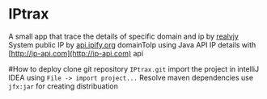 # IPtrax
A small app that trace the details of specific domain and ip by [realvjy](http://github.com/realvjy)
System public IP by [api.ipify.org](https://api.ipify.org)
domainToIp using Java API
IP details with [http://ip-api.com](http://ip-api.com) api


#How to deploy
clone git repository `IPtrax.git`
import the project in intelliJ IDEA using `File -> import project...`
Resolve maven dependencies
use `jfx:jar` for creating distribuation

